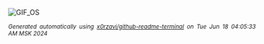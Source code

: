 <div align="justify">
<picture>
    <source media="(prefers-color-scheme: dark)" srcset="https://i.ibb.co/ZT817x2/output-gif.gif">
    <source media="(prefers-color-scheme: light)" srcset="https://i.ibb.co/ZT817x2/output-gif.gif">
    <img alt="GIF_OS" src="https://i.ibb.co/ZT817x2/output-gif.gif">
</picture>

<sub><i>Generated automatically using [x0rzavi/github-readme-terminal](https://github.com/x0rzavi/github-readme-terminal) on Tue Jun 18 04:05:33 AM MSK 2024</i></sub>

</div>

<!-- Image deletion URL: https://ibb.co/w6Wrj4c/d22f6db65ec07d7bb4228602471afeec -->